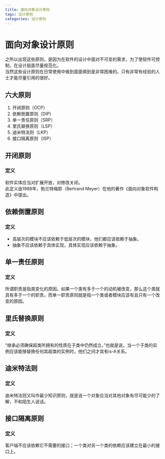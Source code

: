 ```yaml
---
title: 面向对象设计原则
tags: 设计原则
categories: 设计原则
---
```


# 面向对象设计原则

之所以出现这些原则，是因为在软件的设计中面对不可变的需求，为了使软件可控制，在设计层面尽量规范化。  
当然这些设计原则在日常使用中做到面面俱到是非常困难的。只有非常有经验的人士才能尽量引用的很好。

## 六大原则

1. 开闭原则（OCP）
2. 依赖倒置原则（DIP）
3. 单一责任原则（SRP）
4. 里氏替换原则（LSP）
5. 迪米特法则（LKP）
6. 接口隔离原则（ISP）

## 开闭原则

### 定义

软件实体应当对扩展开放，对修改关闭。  
此定义由1988年，勃兰特梅耶（Bertrand Meyer）在他的著作《面向对象软件构造》中提出。

## 依赖倒置原则

### 定义

* 高层次的模块不应该依赖于低层次的模块，他们都应该依赖于抽象。
* 抽象不应该依赖于具体实现，具体实现应该依赖于抽象。

## 单一责任原则

### 定义

所谓职责是指类变化的原因。如果一个类有多于一个的动机被改变，那么这个类就具有多于一个的职责。而单一职责原则就是指一个类或者模块应该有且只有一个改变的原因。

## 里氏替换原则

### 定义

“继承必须确保超类所拥有的性质在子类中仍然成立。”也就是说，当一个子类的实例应该能够替换任何其超类的实例时，他们之间才具有is-A关系。

## 迪米特法则

### 定义

迪米特法则又叫作最少知识原则，就是说一个对象应当对其他对象有尽可能少的了解，不和陌生人说话。

## 接口隔离原则

### 定义

客户端不应该依赖它不需要的接口；一个类对另一个类的依赖应该建立在最小的接口上。  
